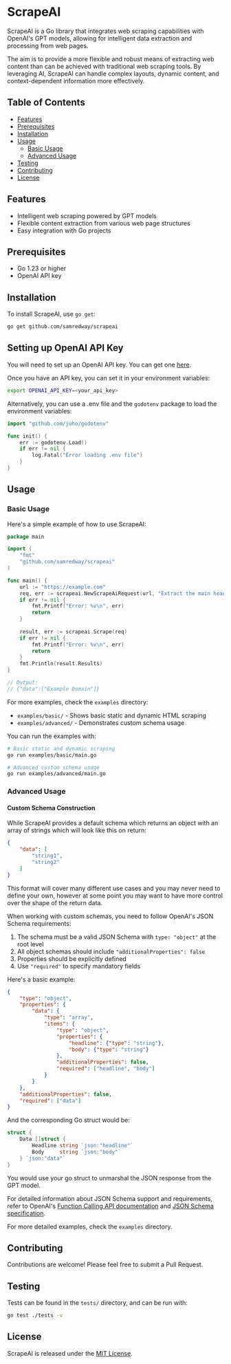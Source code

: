 # ScrapeAI

ScrapeAI is a Go library that integrates web scraping capabilities with OpenAI's GPT models, allowing for intelligent data extraction and processing from web pages.

The aim is to provide a more flexible and robust means of extracting web content than can be achieved with traditional web scraping tools. By leveraging AI, ScrapeAI can handle complex layouts, dynamic content, and context-dependent information more effectively.

## Table of Contents
- [Features](#features)
- [Prerequisites](#prerequisites)
- [Installation](#installation)
- [Usage](#usage)
  - [Basic Usage](#basic-usage)
  - [Advanced Usage](#advanced-usage)
- [Testing](#testing)
- [Contributing](#contributing)
- [License](#license)

## Features

- Intelligent web scraping powered by GPT models
- Flexible content extraction from various web page structures
- Easy integration with Go projects

## Prerequisites

- Go 1.23 or higher
- OpenAI API key

## Installation

To install ScrapeAI, use `go get`:

```bash
go get github.com/samredway/scrapeai
```

## Setting up OpenAI API Key

You will need to set up an OpenAI API key. You can get one [here](https://platform.openai.com/account/api-keys).

Once you have an API key, you can set it in your environment variables:

```bash
export OPENAI_API_KEY=<your_api_key>
```

Alternatively, you can use a .env file and the `godotenv` package to load the environment variables:

```go
import "github.com/joho/godotenv"

func init() {
    err := godotenv.Load()
    if err != nil {
        log.Fatal("Error loading .env file")
    }
}
```

## Usage

### Basic Usage

Here's a simple example of how to use ScrapeAI:

```go
package main

import (
    "fmt"
    "github.com/samredway/scrapeai"
)

func main() {
    url := "https://example.com"
    req, err := scrapeai.NewScrapeAiRequest(url, "Extract the main headline")
    if err != nil {
        fmt.Printf("Error: %v\n", err)
        return
    }
    
    result, err := scrapeai.Scrape(req)
    if err != nil {
        fmt.Printf("Error: %v\n", err)
        return
    }
    fmt.Println(result.Results)
}

// Output:
// {"data":["Example Domain"]}
```

For more examples, check the `examples` directory:
- `examples/basic/` - Shows basic static and dynamic HTML scraping
- `examples/advanced/` - Demonstrates custom schema usage

You can run the examples with:

```bash
# Basic static and dynamic scraping
go run examples/basic/main.go

# Advanced custom schema usage
go run examples/advanced/main.go
```

### Advanced Usage

#### Custom Schema Construction

While ScrapeAI provides a default schema which returns an object with an array of strings which will look like this on return:

```json
{
    "data": [
        "string1",
        "string2"
    ]
}
```

This format will cover many different use cases and you may never need to define your own, however at some point you may want to have more control over the shape of the return data.

When working with custom schemas, you need to follow OpenAI's JSON Schema requirements:

1. The schema must be a valid JSON Schema with `type: "object"` at the root level
2. All object schemas should include `"additionalProperties": false`
3. Properties should be explicitly defined
4. Use `"required"` to specify mandatory fields

Here's a basic example:

```json
{
    "type": "object",
    "properties": {
        "data": {
            "type": "array",
            "items": {
                "type": "object",
                "properties": {
                    "headline": {"type": "string"},
                    "body": {"type": "string"}
                },
                "additionalProperties": false,
                "required": ["headline", "body"]
            }
        }
    },
    "additionalProperties": false,
    "required": ["data"]
}
```

And the corresponding Go struct would be:
```go
struct {
    Data []struct {
        Headline string `json:"headline"`
        Body     string `json:"body"`
    } `json:"data"`
}
```

You would use your go struct to unmarshal the JSON response from the GPT model.

For detailed information about JSON Schema support and requirements, refer to OpenAI's [Function Calling API documentation](https://platform.openai.com/docs/guides/function-calling) and [JSON Schema specification](https://json-schema.org/understanding-json-schema/).

For more detailed examples, check the `examples` directory.

## Contributing

Contributions are welcome! Please feel free to submit a Pull Request.

## Testing

Tests can be found in the `tests/` directory, and can be run with:

```bash
go test ./tests -v
```

## License

ScrapeAI is released under the [MIT License](LICENSE).
